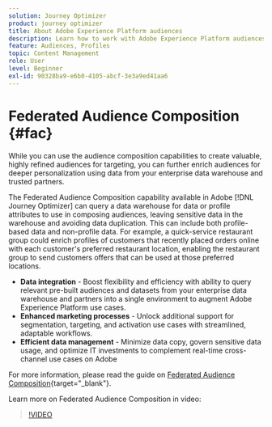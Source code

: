 ```yaml
---
solution: Journey Optimizer
product: journey optimizer
title: About Adobe Experience Platform audiences
description: Learn how to work with Adobe Experience Platform audiences
feature: Audiences, Profiles
topic: Content Management
role: User
level: Beginner
exl-id: 90328ba9-e6b0-4105-abcf-3e3a9ed41aa6
---
```

# Federated Audience Composition {#fac}

While you can use the audience composition capabilities to create valuable, highly refined audiences for targeting, you can further enrich audiences for deeper personalization using data from your enterprise data warehouse and trusted partners.

The Federated Audience Composition capability available in Adobe [!DNL Journey Optimizer] can query a data warehouse for data or profile
attributes to use in composing audiences, leaving sensitive data in the warehouse and avoiding data duplication. This can include both profile-based data and non-profile data. For example, a quick-service restaurant group could enrich profiles of customers
that recently placed orders online with each customer's preferred restaurant location, enabling the restaurant group to send customers offers that can be used at those preferred locations.

* **Data integration** - Boost flexibility and efficiency with ability to query relevant pre-built audiences and datasets from your enterprise data warehouse and partners into a single environment to augment Adobe Experience Platform use cases.
* **Enhanced marketing processes** - Unlock additional support for segmentation, targeting, and activation use cases with streamlined, adaptable workflows.
* **Efficient data management** - Minimize data copy, govern sensitive
data usage, and optimize IT investments to complement real-time cross-channel use cases on Adobe

For more information, please read the guide on [Federated Audience Composition](https://experienceleague.adobe.com/en/docs/federated-audience-composition/using/home){target="_blank"}.

Learn more on Federated Audience Composition in video:

>[!VIDEO](https://video.tv.adobe.com/v/3432261?quality=12)
